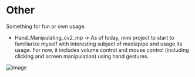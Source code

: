 # Other
Something for fun or own usage.

- Hand_Manipulating_cv2_mp -> As of today, mini project to start to familiarize myself with interesting subject of mediapipe and usage its usage. For now, it includes volume control and mouse control (including clicking and screen manipulation) using hand gestures.

![image](https://github.com/bartoszkozakiewicz/Other/assets/105235140/7119421c-b535-40c3-be54-1930db4156c8)
